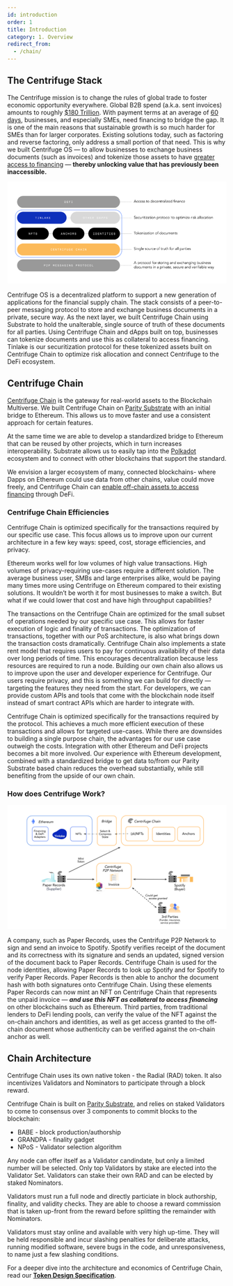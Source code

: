 ```yaml
---
id: introduction
order: 1
title: Introduction
category: 1. Overview
redirect_from:
  - /chain/
---
```


## The Centrifuge Stack

The Centrifuge mission is to change the rules of global trade to foster economic opportunity everywhere. Global B2B spend (a.k.a. sent invoices) amounts to roughly [$180 Trillion](https://www.businesswire.com/news/home/20121017005521/en/Visa-Estimates-109.1-Trillion-Global-Commercial-Spend). With payment terms at an average of [60 days](https://www.statista.com/statistics/474224/average-wait-for-invoice-payment-by-sector-united-kingdom/), businesses, and especially SMEs, need financing to bridge the gap. It is one of the main reasons that sustainable growth is so much harder for SMEs than for larger corporates. Existing solutions today, such as factoring and reverse factoring, only address a small portion of that need. This is why we built Centrifuge OS — to allow businesses to exchange business documents (such as invoices) and tokenize those assets to have [greater access to financing](https://medium.com/centrifuge/centrifuge-tinlake-adding-real-world-assets-to-mcd-68cbcb67e9a4) — **thereby unlocking value that has previously been inaccessible.**

![](./cent-stack.png#zoom=true)

Centrifuge OS is a decentralized platform to support a new generation of applications for the financial supply chain. The stack consists of a peer-to-peer messaging protocol to store and exchange business documents in a private, secure way. As the next layer, we built Centrifuge Chain using Substrate to hold the unalterable, single source of truth of these documents for all parties. Using Centrifuge Chain and dApps built on top, businesses can tokenize documents and use this as collateral to access financing. Tinlake is our securitization protocol for these tokenized assets built on Centrifuge Chain to optimize risk allocation and connect Centrifuge to the DeFi ecosystem.


## Centrifuge Chain
[Centrifuge Chain](https://github.com/centrifuge/centrifuge-chain) is the gateway for real-world assets to the Blockchain Multiverse. We built Centrifuge Chain on [Parity Substrate](https://substrate.dev) with an initial bridge to Ethereum. This allows us to move faster and use a consistent approach for certain features.

At the same time we are able to develop a standardized bridge to Ethereum that can be reused by other projects, which in turn increases interoperability. Substrate allows us to easily tap into the [Polkadot](https://polkadot.network) ecosystem and to connect with other blockchains that support the standard.

We envision a larger ecosystem of many, connected blockchains- where Dapps on Ethereum could use data from other chains, value could move freely, and Centrifuge Chain can  [enable off-chain assets to access financing](https://medium.com/centrifuge/centrifuge-chain-the-gateway-for-real-world-assets-to-the-blockchain-multiverse-41dd5597ecf1) through DeFi.

### Centrifuge Chain Efficiencies

Centrifuge Chain is optimized specifically for the transactions required by our specific use case. This focus allows us to improve upon our current architecture in a few key ways: speed, cost, storage efficiencies, and privacy.

Ethereum works well for low volumes of high value transactions. High volumes of privacy-requiring use-cases require a different solution. The average business user, SMBs and large enterprises alike, would be paying many times more using Centrifuge on Ethereum compared to their existing solutions. It wouldn’t be worth it for most businesses to make a switch. But what if we could lower that cost and have high throughput capabilities?

The transactions on the Centrifuge Chain are optimized for the small subset of operations needed by our specific use case. This allows for faster execution of logic and finality of transactions. The optimization of transactions, together with our PoS architecture, is also what brings down the transaction costs dramatically. Centrifuge Chain also implements a state rent model that requires users to pay for continuous availability of their data over long periods of time. This encourages decentralization because less resources are required to run a node. Building our own chain also allows us to improve upon the user and developer experience for Centrifuge. Our users require privacy, and this is something we can build for directly — targeting the features they need from the start. For developers, we can provide custom APIs and tools that come with the blockchain node itself instead of smart contract APIs which are harder to integrate with.

Centrifuge Chain is optimized specifically for the transactions required by the protocol. This achieves a much more efficient execution of these transactions and allows for targeted use-cases. While there are downsides to building a single purpose chain, the advantages for our use case outweigh the costs. Integration with other Ethereum and DeFi projects becomes a bit more involved. Our experience with Ethereum development, combined with a standardized bridge to get data to/from our Parity Substrate based chain reduces the overhead substantially, while still benefiting from the upside of our own chain.

### How does Centrifuge Work?

![](./CentrifugeOS-flow.png)

A company, such as Paper Records, uses the Centrifuge P2P Network to sign and send an invoice to Spotify. Spotify verifies receipt of the document and its correctness with its signature and sends an updated, signed version of the document back to Paper Records. Centrifuge Chain is used for the node identities, allowing Paper Records to look up Spotify and for Spotify to verify Paper Records. Paper Records is then able to anchor the document hash with both signatures onto Centrifuge Chain. Using these elements Paper Records can now mint an NFT on Centrifuge Chain that represents the unpaid invoice — ***and use this NFT as collateral to access financing*** on other blockchains such as Ethereum. Third parties, from traditional lenders to DeFi lending pools, can verify the value of the NFT against the on-chain anchors and identities, as well as get access granted to the off-chain document whose authenticity can be verified against the on-chain anchor as well.


## Chain Architecture

Centrifuge Chain uses its own native token - the Radial (RAD) token. It also incentivizes Validators and Nominators to participate through a block reward.

Centrifuge Chain is built on [Parity Substrate](https://substrate.dev), and relies on staked Validators to come to consensus over 3 components to commit blocks to the blockchain:
* BABE - block production/authorship
* GRANDPA - finality gadget
* NPoS - Validator selection algorithm

Any node can offer itself as a Validator candindate, but only a limited number will be selected. Only top Validators by stake are elected into the Validator Set. Validators can stake their own RAD and can be elected by staked Nominators.

Validators must run a full node and directly particiate in block authorship, finality, and validity checks. They are able to choose a reward commission that is taken up-front from the reward before splitting the remainder with Nominators.

Validators must stay online and available with very high up-time. They will be held responsible and incur slashing penalties for deliberate attacks, running modified software, severe bugs in the code, and unresponsiveness, to name just a few slashing conditions.

For a deeper dive into the architecture and economics of Centrifuge Chain, read our **[Token Design Specification](https://docs.google.com/document/d/1T4DF3XHs8l4gTzpnk6KASpD4JWjSoIWzxNX6DyVz__Q/edit?usp=sharing)**.
